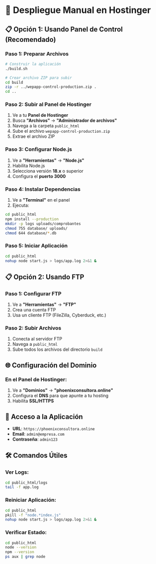# 🚀 Despliegue Manual en Hostinger

## 📋 Opción 1: Usando Panel de Control (Recomendado)

### Paso 1: Preparar Archivos
```bash
# Construir la aplicación
./build.sh

# Crear archivo ZIP para subir
cd build
zip -r ../wepapp-control-production.zip .
cd ..
```

### Paso 2: Subir al Panel de Hostinger
1. Ve a tu **Panel de Hostinger**
2. Busca **"Archivos"** → **"Administrador de archivos"**
3. Navega a la carpeta `public_html`
4. Sube el archivo `wepapp-control-production.zip`
5. Extrae el archivo ZIP

### Paso 3: Configurar Node.js
1. Ve a **"Herramientas"** → **"Node.js"**
2. Habilita Node.js
3. Selecciona versión **18.x** o superior
4. Configura el **puerto 3000**

### Paso 4: Instalar Dependencias
1. Ve a **"Terminal"** en el panel
2. Ejecuta:
```bash
cd public_html
npm install --production
mkdir -p logs uploads/comprobantes
chmod 755 database/ uploads/
chmod 644 database/*.db
```

### Paso 5: Iniciar Aplicación
```bash
cd public_html
nohup node start.js > logs/app.log 2>&1 &
```

## 📋 Opción 2: Usando FTP

### Paso 1: Configurar FTP
1. Ve a **"Herramientas"** → **"FTP"**
2. Crea una cuenta FTP
3. Usa un cliente FTP (FileZilla, Cyberduck, etc.)

### Paso 2: Subir Archivos
1. Conecta al servidor FTP
2. Navega a `public_html`
3. Sube todos los archivos del directorio `build`

## 🌐 Configuración del Dominio

### En el Panel de Hostinger:
1. Ve a **"Dominios"** → **"phoenixconsultora.online"**
2. Configura el **DNS** para que apunte a tu hosting
3. Habilita **SSL/HTTPS**

## 🔐 Acceso a la Aplicación

- **URL**: `https://phoenixconsultora.online`
- **Email**: `admin@empresa.com`
- **Contraseña**: `admin123`

## 🛠️ Comandos Útiles

### Ver Logs:
```bash
cd public_html/logs
tail -f app.log
```

### Reiniciar Aplicación:
```bash
cd public_html
pkill -f "node.*index.js"
nohup node start.js > logs/app.log 2>&1 &
```

### Verificar Estado:
```bash
cd public_html
node --version
npm --version
ps aux | grep node
``` 